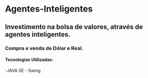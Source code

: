 # Agentes-Inteligentes
## Investimento na bolsa de valores, através de agentes inteligentes.
### Compra e venda de Dólar e Real.
#### Tecnologias Utilizadas:
  -JAVA SE - Swing
